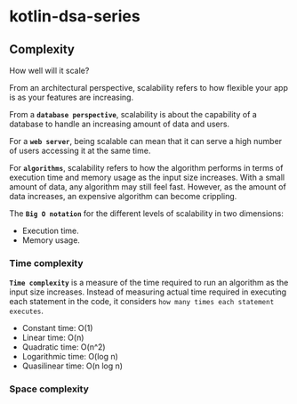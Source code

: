 # kotlin-dsa-series

## Complexity

How well will it scale?

From an architectural perspective, scalability refers to how flexible your app is as your features are increasing. 

From a **`database perspective`**, scalability is about the capability of a database to handle an increasing amount of data and users. 

For a **`web server`**, being scalable can mean that it can serve a high number of users accessing it at the same time.

For **`algorithms`**, scalability refers to how the algorithm performs in terms of execution time and memory usage as the input size increases. With a small amount of data, any algorithm may still feel fast. However, as the amount of data increases, an expensive algorithm can become crippling.

The **`Big O notation`** for the different levels of scalability in two dimensions:

- Execution time.
- Memory usage.

### Time complexity

**`Time complexity`** is a measure of the time required to run an algorithm as the input size increases. Instead of measuring actual time required in executing each statement in the code, it considers `how many times each statement executes`.

- Constant time: O(1)
- Linear time: O(n)
- Quadratic time: O(n^2)
- Logarithmic time: O(log n)
- Quasilinear time: O(n log n)

### Space complexity
